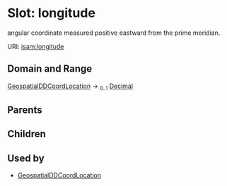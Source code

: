 
# Slot: longitude


angular coordinate measured positive eastward from the prime meridian.

URI: [isam:longitude](http://resource.isamples.org/schema/longitude)


## Domain and Range

[GeospatialDDCoordLocation](GeospatialDDCoordLocation.md) &#8594;  <sub>0..1</sub> [Decimal](types/Decimal.md)

## Parents


## Children


## Used by

 * [GeospatialDDCoordLocation](GeospatialDDCoordLocation.md)
